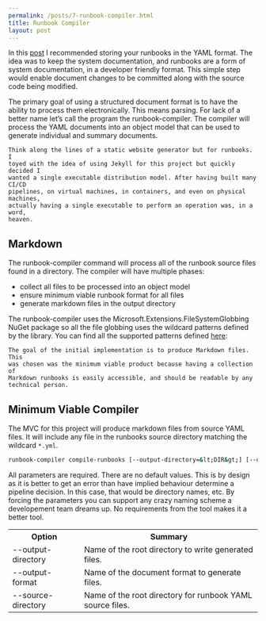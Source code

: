 ```yaml
---
permalink: /posts/7-runbook-compiler.html
title: Runbook Compiler
layout: post
---
```


In this [post](2021-10-30-yaml-runbooks.md) I recommended storing your runbooks
in the YAML format. The idea was to keep the system documentation, and runbooks
are a form of system documentation, in a developer friendly format. This simple
step would enable document changes to be committed along with the source code
being modified.

The primary goal of using a structured document format is to have the ability to
process them electronically. This means parsing. For lack of a better name let’s
call the program the runbook-compiler. The compiler will process the YAML
documents into an object model that can be used to generate individual and
summary documents.

    Think along the lines of a static website generator but for runbooks. I
    toyed with the idea of using Jekyll for this project but quickly decided I
    wanted a single executable distribution model. After having built many CI/CD
    pipelines, on virtual machines, in containers, and even on physical machines,
    actually having a single executable to perform an operation was, in a word,
    heaven.

## Markdown

The runbook-compiler command will process all of the runbook source files found
in a directory. The compiler will have multiple phases:

* collect all files to be processed into an object model
* ensure minimum viable runbook format for all files
* generate markdown files in the output directory

The runbook-compiler uses the Microsoft.Extensions.FileSystemGlobbing NuGet
package so all the file globbing uses the wildcard patterns defined by the
library. You can find all the supported patterns defined
<a href="https://docs.microsoft.com/en-us/dotnet/core/extensions/file-globbing#pattern-formats">
here</a>:


    The goal of the initial implementation is to produce Markdown files. This
    was chosen was the minimum viable product because having a collection of
    Markdown runbooks is easily accessible, and should be readable by any
    technical person.

## Minimum Viable Compiler

The MVC for this project will produce markdown files from source YAML files. It
will include any file in the runbooks source directory matching the wildcard
<code>*.yml</code>.

```bash
runbook-compiler compile-runbooks [--output-directory=&lt;DIR&gt;] [--output-format=&lt;FORMAT&gt;] [--source-directory=&lt;DIR&gt;]
```

All parameters are required. There are no default values. This is by design as
it is better to get an error than have implied behaviour determine a pipeline
decision. In this case, that would be directory names, etc. By forcing the
parameters you can support any crazy naming scheme a developement team dreams
up. No requirements from the tool makes it a better tool.

<table>
    <tr>
        <th>Option</th>
        <th>Summary</th>
    </tr>
    <tr>
        <td>--output-directory</td>
        <td>Name of the root directory to write generated files.</td>
    </tr>
    <tr>
        <td>--output-format</td>
        <td>Name of the document format to generate files.</td>
    </tr>
    <tr>
        <td>--source-directory</td>
        <td>Name of the root directory for runbook YAML source files.</td>
    </tr>
</table>

